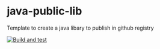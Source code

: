 # java-public-lib

Template to create a java libary to publish in github registry

[![Build and test](https://github.com/tiogars/java-public-lib/actions/workflows/build.yml/badge.svg)](https://github.com/tiogars/java-public-lib/actions/workflows/build.yml)
